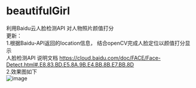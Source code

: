 # beautifulGirl  
利用Baidu云人脸检测API 对人物照片颜值打分  
更新：  
1.根据Baidu-API返回的location信息， 结合openCV完成人脸定位以颜值打分显示  
人脸检测API 说明文档 https://cloud.baidu.com/doc/FACE/Face-Detect.html#.E8.83.BD.E5.8A.9B.E4.BB.8B.E7.BB.8D  
2.效果图如下  
![image]()
